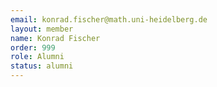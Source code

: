 ```yaml
---
email: konrad.fischer@math.uni-heidelberg.de
layout: member
name: Konrad Fischer
order: 999
role: Alumni
status: alumni
---
```


